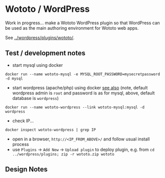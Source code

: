 # Wototo / WordPress 

Work in progress... make a Wototo WordPress plugin so that WordPress can be used as the main authoring environment for Wototo web apps.

See [../wordpress/plugins/wototo/](../wordpress/plugins/wototo/).

## Test / development notes

- start mysql using docker
```
docker run --name wototo-mysql -e MYSQL_ROOT_PASSWORD=mysecretpassword -d mysql
```
- start wordpress (apache/php) using docker [see also](https://registry.hub.docker.com/_/wordpress/) (note, default wordpress admin is `root` and password is as for mysql, above, default database is `wordpress`)
```
docker run --name wototo-wordpress --link wototo-mysql:mysql -d wordpress
```
- check IP...
```
docker inspect wototo-wordpress | grep IP
```
- open in a browser, `http://<IP_FROM_ABOVE>/` and follow usual install process
- use `Plugins` -> `Add New` -> `Upload plugin` to deploy plugin, e.g. from `cd ../wordpress/plugins; zip -r wototo.zip wototo` 

## Design Notes



